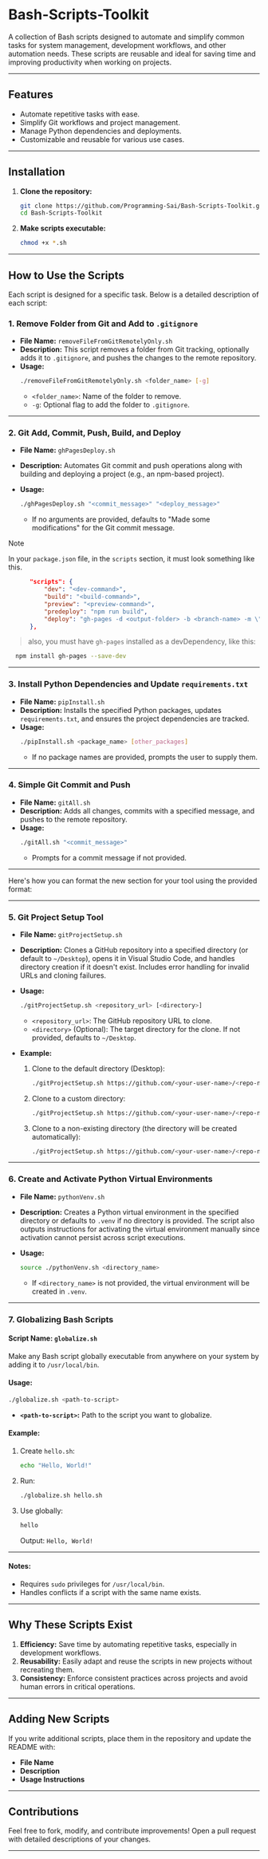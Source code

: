 # Bash-Scripts-Toolkit

A collection of Bash scripts designed to automate and simplify common tasks for system management, development workflows, and other automation needs. These scripts are reusable and ideal for saving time and improving productivity when working on projects.

---

## Features

- Automate repetitive tasks with ease.
- Simplify Git workflows and project management.
- Manage Python dependencies and deployments.
- Customizable and reusable for various use cases.

---

## Installation

1. **Clone the repository:**

   ```bash
   git clone https://github.com/Programming-Sai/Bash-Scripts-Toolkit.git
   cd Bash-Scripts-Toolkit
   ```

2. **Make scripts executable:**

   ```bash
   chmod +x *.sh
   ```

---

## How to Use the Scripts

Each script is designed for a specific task. Below is a detailed description of each script:

### **1. Remove Folder from Git and Add to `.gitignore`**

- **File Name:** `removeFileFromGitRemotelyOnly.sh`
- **Description:**
  This script removes a folder from Git tracking, optionally adds it to `.gitignore`, and pushes the changes to the remote repository.
- **Usage:**
  ```bash
  ./removeFileFromGitRemotelyOnly.sh <folder_name> [-g]
  ```
  - `<folder_name>`: Name of the folder to remove.
  - `-g`: Optional flag to add the folder to `.gitignore`.

---

### **2. Git Add, Commit, Push, Build, and Deploy**

- **File Name:** `ghPagesDeploy.sh`
- **Description:**
  Automates Git commit and push operations along with building and deploying a project (e.g., an npm-based project).
- **Usage:**

  ```bash
  ./ghPagesDeploy.sh "<commit_message>" "<deploy_message>"
  ```

  - If no arguments are provided, defaults to "Made some modifications" for the Git commit message.

> [!NOTE]
> In your `package.json` file, in the `scripts` section, it must look something like this.

```json
      "scripts": {
          "dev": "<dev-command>",
          "build": "<build-command>",
          "preview": "<preview-command>",
          "predeploy": "npm run build",
          "deploy": "gh-pages -d <output-folder> -b <branch-name> -m \"${npm_config_message:-Updates}\""
      },
```

> also, you must have `gh-pages` installed as a devDependency, like this:

```bash
  npm install gh-pages --save-dev
```

---

### **3. Install Python Dependencies and Update `requirements.txt`**

- **File Name:** `pipInstall.sh`
- **Description:**
  Installs the specified Python packages, updates `requirements.txt`, and ensures the project dependencies are tracked.
- **Usage:**
  ```bash
  ./pipInstall.sh <package_name> [other_packages]
  ```
  - If no package names are provided, prompts the user to supply them.

---

### **4. Simple Git Commit and Push**

- **File Name:** `gitAll.sh`
- **Description:**
  Adds all changes, commits with a specified message, and pushes to the remote repository.
- **Usage:**
  ```bash
  ./gitAll.sh "<commit_message>"
  ```
  - Prompts for a commit message if not provided.

---

Here's how you can format the new section for your tool using the provided format:

---

### **5. Git Project Setup Tool**

- **File Name:** `gitProjectSetup.sh`
- **Description:**
  Clones a GitHub repository into a specified directory (or default to `~/Desktop`), opens it in Visual Studio Code, and handles directory creation if it doesn't exist. Includes error handling for invalid URLs and cloning failures.
- **Usage:**

  ```bash
  ./gitProjectSetup.sh <repository_url> [<directory>]
  ```

  - `<repository_url>`: The GitHub repository URL to clone.
  - `<directory>` (Optional): The target directory for the clone. If not provided, defaults to `~/Desktop`.

- **Example:**
  1. Clone to the default directory (Desktop):
     ```bash
     ./gitProjectSetup.sh https://github.com/<your-user-name>/<repo-name>.git
     ```
  2. Clone to a custom directory:
     ```bash
     ./gitProjectSetup.sh https://github.com/<your-user-name>/<repo-name>.git ~/Projects
     ```
  3. Clone to a non-existing directory (the directory will be created automatically):
     ```bash
     ./gitProjectSetup.sh https://github.com/<your-user-name>/<repo-name>.git ~/NonExistentFolder
     ```

---

### **6. Create and Activate Python Virtual Environments**

- **File Name:** `pythonVenv.sh`
- **Description:**
  Creates a Python virtual environment in the specified directory or defaults to `.venv` if no directory is provided. The script also outputs instructions for activating the virtual environment manually since activation cannot persist across script executions.
- **Usage:**

  ```bash
  source ./pythonVenv.sh <directory_name>
  ```

  - If `<directory_name>` is not provided, the virtual environment will be created in `.venv`.

---

### **7. Globalizing Bash Scripts**

#### **Script Name:** `globalize.sh`

Make any Bash script globally executable from anywhere on your system by adding it to `/usr/local/bin`.

#### **Usage:**

```bash
./globalize.sh <path-to-script>
```

- **`<path-to-script>`:** Path to the script you want to globalize.

#### **Example:**

1. Create `hello.sh`:
   ```bash
   echo "Hello, World!"
   ```
2. Run:
   ```bash
   ./globalize.sh hello.sh
   ```
3. Use globally:
   ```bash
   hello
   ```
   Output: `Hello, World!`

---

#### **Notes:**

- Requires `sudo` privileges for `/usr/local/bin`.
- Handles conflicts if a script with the same name exists.

---

## Why These Scripts Exist

1. **Efficiency:**
   Save time by automating repetitive tasks, especially in development workflows.
2. **Reusability:**
   Easily adapt and reuse the scripts in new projects without recreating them.
3. **Consistency:**
   Enforce consistent practices across projects and avoid human errors in critical operations.

---

## Adding New Scripts

If you write additional scripts, place them in the repository and update the README with:

- **File Name**
- **Description**
- **Usage Instructions**

---

## Contributions

Feel free to fork, modify, and contribute improvements! Open a pull request with detailed descriptions of your changes.

---
